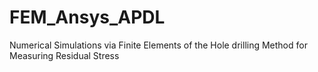 # FEM_Ansys_APDL
Numerical Simulations via Finite Elements of the Hole drilling Method for Measuring Residual Stress
